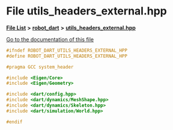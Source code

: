 

# File utils\_headers\_external.hpp

[**File List**](files.md) **>** [**robot\_dart**](dir_166284c5f0440000a6384365f2a45567.md) **>** [**utils\_headers\_external.hpp**](utils__headers__external_8hpp.md)

[Go to the documentation of this file](utils__headers__external_8hpp.md)


```C++
#ifndef ROBOT_DART_UTILS_HEADERS_EXTERNAL_HPP
#define ROBOT_DART_UTILS_HEADERS_EXTERNAL_HPP

#pragma GCC system_header

#include <Eigen/Core>
#include <Eigen/Geometry>

#include <dart/config.hpp>
#include <dart/dynamics/MeshShape.hpp>
#include <dart/dynamics/Skeleton.hpp>
#include <dart/simulation/World.hpp>

#endif
```


